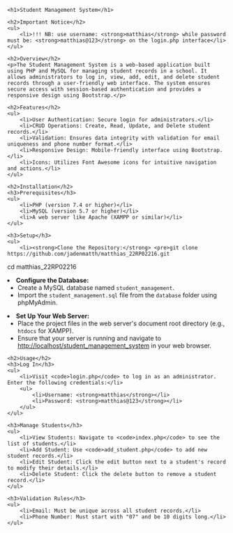    <h1>Student Management System</h1>

    <h2>Important Notice</h2>
    <ul>
        <li>!!! NB: use username: <strong>matthias</strong> while password must be: <strong>matthias@123</strong> on the login.php interface</li>
    </ul>

    <h2>Overview</h2>
    <p>The Student Management System is a web-based application built using PHP and MySQL for managing student records in a school. It allows administrators to log in, view, add, edit, and delete student records through a user-friendly web interface. The system ensures secure access with session-based authentication and provides a responsive design using Bootstrap.</p>

    <h2>Features</h2>
    <ul>
        <li>User Authentication: Secure login for administrators.</li>
        <li>CRUD Operations: Create, Read, Update, and Delete student records.</li>
        <li>Validation: Ensures data integrity with validation for email uniqueness and phone number format.</li>
        <li>Responsive Design: Mobile-friendly interface using Bootstrap.</li>
        <li>Icons: Utilizes Font Awesome icons for intuitive navigation and actions.</li>
    </ul>

    <h2>Installation</h2>
    <h3>Prerequisites</h3>
    <ul>
        <li>PHP (version 7.4 or higher)</li>
        <li>MySQL (version 5.7 or higher)</li>
        <li>A web server like Apache (XAMPP or similar)</li>
    </ul>

    <h3>Setup</h3>
    <ul>
        <li><strong>Clone the Repository:</strong> <pre>git clone https://github.com/jadenmatth/matthias_22RP02216.git
cd matthias_22RP02216</pre></li>
        <li><strong>Configure the Database:</strong>
            <ul>
                <li>Create a MySQL database named <code>student_management</code>.</li>
                <li>Import the <code>student_management.sql</code> file from the <code>database</code> folder using phpMyAdmin.</li>
            </ul>
        </li>
        <li><strong>Set Up Your Web Server:</strong>
            <ul>
                <li>Place the project files in the web server's document root directory (e.g., <code>htdocs</code> for XAMPP).</li>
                <li>Ensure that your server is running and navigate to <a href="http://localhost/student_management_system">http://localhost/student_management_system</a> in your web browser.</li>
            </ul>
        </li>
    </ul>

    <h2>Usage</h2>
    <h3>Log In</h3>
    <ul>
        <li>Visit <code>login.php</code> to log in as an administrator. Enter the following credentials:</li>
        <ul>
            <li>Username: <strong>matthias</strong></li>
            <li>Password: <strong>matthias@123</strong></li>
        </ul>
    </ul>

    <h3>Manage Students</h3>
    <ul>
        <li>View Students: Navigate to <code>index.php</code> to see the list of students.</li>
        <li>Add Student: Use <code>add_student.php</code> to add new student records.</li>
        <li>Edit Student: Click the edit button next to a student's record to modify their details.</li>
        <li>Delete Student: Click the delete button to remove a student record.</li>
    </ul>

    <h3>Validation Rules</h3>
    <ul>
        <li>Email: Must be unique across all student records.</li>
        <li>Phone Number: Must start with "07" and be 10 digits long.</li>
    </ul>
